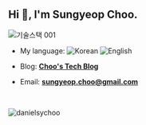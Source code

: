 <h2 align="left">Hi 👋, I'm Sungyeop Choo.</h2>

![기술스택 001](https://user-images.githubusercontent.com/72306693/111240199-24e4c980-863e-11eb-9643-9565eb9e44db.jpeg)

- My language: 
![Korean](https://img.shields.io/badge/Korean-red)
![English](https://img.shields.io/badge/English-blue)

- Blog: **[Choo's Tech Blog](https://chooworld.com/)**

- Email: **[sungyeop.choo@gmail.com](mailto:sungyeop.choo@gmail.com)**

<br>

<p><img align="left" src="https://github-readme-streak-stats.herokuapp.com/?user=danielsychoo&" alt="danielsychoo" /></p>
